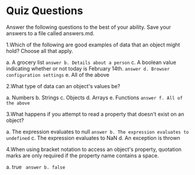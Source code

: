 # Quiz Questions

Answer the following questions to the best of your ability. Save your answers to a file called answers.md.

1.Which of the following are good examples of data that an object might hold? Choose all that apply.

a. A grocery list
``` answer b. Details about a person ```
c. A boolean value indicating whether or not today is February 14th.
``` answer d. Browser configuration settings ```
e. All of the above

2.What type of data can an object's values be?

a. Numbers
b. Strings
c. Objects
d. Arrays
e. Functions
``` answer f. All of the above ```

3.What happens if you attempt to read a property that doesn't exist on an object?

a. The expression evaluates to null
``` answer b. The expression evaluates to undefined ```
c. The expression evaluates to NaN
d. An exception is thrown

4.When using bracket notation to access an object's property, quotation marks are only required if the property name contains a space.

a. true
``` answer b. false```
